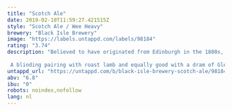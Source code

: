 ```yaml
---
title: "Scotch Ale"
date: 2019-02-10T11:59:27.421515Z
style: "Scotch Ale / Wee Heavy"
brewery: "Black Isle Brewery"
image: "https://labels.untappd.com/labels/98184"
rating: "3.74"
description: "Believed to have originated from Edinburgh in the 1800s, the brewing of Scotch ales is now more of a focus for the US craft brewers than for those in its homeland. This beer, however, is a distillation of all that is good in Scotland. A liquid fruit cake with a malty foundation and a rich spice finish, this will fill your palate and astound you for minutes as you unlock the multi-layers of flavour.  A blinding pairing with roast lamb and equally good with a dram of Glenmorangie Lasanta."
untappd_url: "https://untappd.com/b/black-isle-brewery-scotch-ale/98184"
abv: "6.8"
ibu: "0"
robots: noindex,nofollow
lang: nl
---
```

